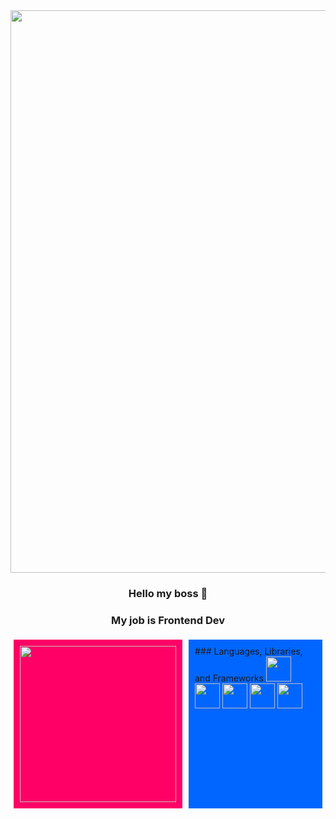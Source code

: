 <div align="center">
   <div align="center"><img src="https://media.giphy.com/media/v1.Y2lkPTc5MGI3NjExM3p4c2VxMXpsbXBpZGxjNHRmMDN0cnB5MmZ1cTNmOXBjcnU5dGR3ciZlcD12MV9pbnRlcm5hbF9naWZfYnlfaWQmY3Q9cw/CkgDjq1lvG6dGqTU61/giphy.gif" width="900px"/></div>
</div>

<div align="center">

  ### Hello my boss 👋
  ### My job is Frontend Dev

</div>

<div style="display: flex; flex-direction: row; justify-content: space-between;">
    <div style="background-color: #f06; padding: 10px; margin: 5px;">
        <img src="https://media.giphy.com/media/v1.Y2lkPTc5MGI3NjExeGRuZ2t6NDZ2dWtkM25hZTQ1ODdramMzZGo3ZDl4cmZ6NGZyd2F3ayZlcD12MV9pbnRlcm5hbF9naWZfYnlfaWQmY3Q9cw/eIx7liaVwx3hqcuE31/giphy.gif" width="250" height="250" />
    </div>
    <div style="background-color: #06f; padding: 10px; margin: 5px;">
        ### Languages, Libraries, and Frameworks
        <img src="https://cdn-icons-png.flaticon.com/512/888/888859.png" height="40" width="40" />
        <img src="https://cdn-icons-png.flaticon.com/512/888/888897.png" height="40" width="40" />
        <img src="https://cdn-icons-png.flaticon.com/512/1199/1199124.png" height="40" width="40" />
        <img src="https://upload.wikimedia.org/wikipedia/commons/thumb/a/a7/React-icon.svg/1150px-React-icon.svg.png" height="40" width="40" />
        <img src="https://static-00.iconduck.com/assets.00/tailwind-css-icon-2048x1229-u8dzt4uh.png" height="40" width="40" />
    </div>
</div>









